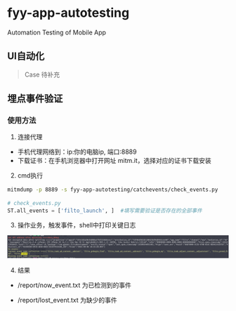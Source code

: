 # fyy-app-autotesting
Automation Testing of Mobile App

## UI自动化
> Case 待补充

## 埋点事件验证
### 使用方法
1.  连接代理

- 手机代理网络到：ip:你的电脑ip, 端口:8889
- 下载证书：在手机浏览器中打开网址 mitm.it，选择对应的证书下载安装

2.  cmd执行
  ```zsh
  mitmdump -p 8889 -s fyy-app-autotesting/catchevents/check_events.py
  ```
  ```python
  # check_events.py
  ST.all_events = ['filto_launch', ]  #填写需要验证是否存在的全部事件
  ```
3.  操作业务，触发事件，shell中打印关键日志

  ![avatar](resource/EventsLog.png)

4.  结果
- /report/now_event.txt 为已检测到的事件

- /report/lost_event.txt 为缺少的事件
